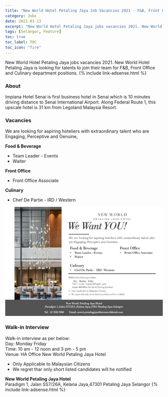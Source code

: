 ```yaml
---
title: "New World Hotel Petaling Jaya Job Vacancies 2021 - F&B, Front Office and Culinary" 
category: Jobs 
date: 2021-01-13
excerpt: "New World Hotel Petaling Jaya jobs vacancies 2021. New World Hotel Petaling Jaya is looking for talents to join their team for F&B, Front Office and Culinary department positions." 
tags: [Selangor, Feature] 
toc: true 
toc_label: TOC 
toc_icon: "fire" 
--- 
```


New World Hotel Petaling Jaya jobs vacancies 2021. New World Hotel Petaling Jaya is looking for talents to join their team for F&B, Front Office and Culinary department positions.
{% include link-adsense.html %} 

### About
Impiana Hotel Senai is first business hotel in Senai which is 10 minutes driving distance to Senai International Airport. Along Federal Route 1, this upscale hotel is 31 km from Legoland Malaysia Resort.

### Vacancies
We are looking for aspiring hoteliers with extraordinary talent who are Engaging, Perceptive and Genuine,

**Food & Beverage**
* Team Leader - Events 
* Waiter

**Front Office**
* Front Office Associate

**Culinary**
* Chef De Partie - IRD / Western

![New World Hotel Petaling Jaya Jobs Vacancies 2021!](/assets/images/2021-01/new-world-hotel-petaling-jaya-vacancies-2021.jpg "New World Hotel Petaling Jaya Jobs Vacancies 2021")

### Walk-in Interview
Walk-in interview as per below:<br/>
Day: Monday Friday<br/>
Time: 10 am - 12 noon and 3 pm - 5 pm<br/>
Venue: HA Office New World Petaling Jaya Hotel<br/>

- Only Applicable to Malaysian Citizens
- We regret thar only short listed candidates will he notified

**New World Petaling Jaya Hotel**<br/>
Paradigm 1, Jalan SS7/26A, Kelana Jaya,47301 Petaling Jaya Selangor
{% include link-adsense.html %} 